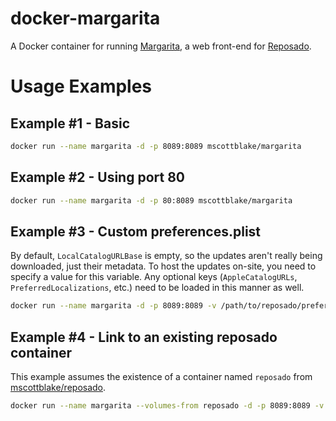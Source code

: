 # docker-margarita

A Docker container for running [Margarita](https://github.com/jessepeterson/margarita), a web front-end for [Reposado](https://github.com/wdas/reposado).


# Usage Examples

## Example #1 - Basic

```bash
docker run --name margarita -d -p 8089:8089 mscottblake/margarita
```

## Example #2 - Using port 80

```bash
docker run --name margarita -d -p 80:8089 mscottblake/margarita
```

## Example #3 - Custom preferences.plist

By default, `LocalCatalogURLBase` is empty, so the updates aren't really being downloaded, just their metadata. To host the updates on-site, you need to specify a value for this variable. Any optional keys (`AppleCatalogURLs`, `PreferredLocalizations`, etc.) need to be loaded in this manner as well.

```bash
docker run --name margarita -d -p 8089:8089 -v /path/to/reposado/preferences.plist:/margarita/preferences.plist mscottblake/margarita
```

## Example #4 - Link to an existing reposado container

This example assumes the existence of a container named `reposado` from [mscottblake/reposado](https://registry.hub.docker.com/u/mscottblake/reposado/).

```bash
docker run --name margarita --volumes-from reposado -d -p 8089:8089 -v /path/to/reposado/preferences.plist:/margarita/preferences.plist mscottblake/margarita
```
